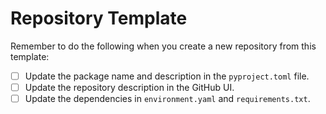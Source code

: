 # Repository Template

Remember to do the following when you create a new repository from this template:

- [ ] Update the package name and description in the `pyproject.toml` file.
- [ ] Update the repository description in the GitHub UI.
- [ ] Update the dependencies in `environment.yaml` and `requirements.txt`.
